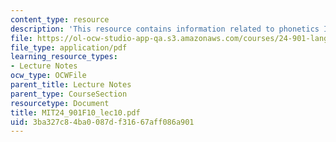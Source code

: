 ```yaml
---
content_type: resource
description: 'This resource contains information related to phonetics III: suprasegmentals. '
file: https://ol-ocw-studio-app-qa.s3.amazonaws.com/courses/24-901-language-and-its-structure-i-phonology-fall-2010/3ba327c84ba0087df31667aff086a901_MIT24_901F10_lec10.pdf
file_type: application/pdf
learning_resource_types:
- Lecture Notes
ocw_type: OCWFile
parent_title: Lecture Notes
parent_type: CourseSection
resourcetype: Document
title: MIT24_901F10_lec10.pdf
uid: 3ba327c8-4ba0-087d-f316-67aff086a901
---
```

